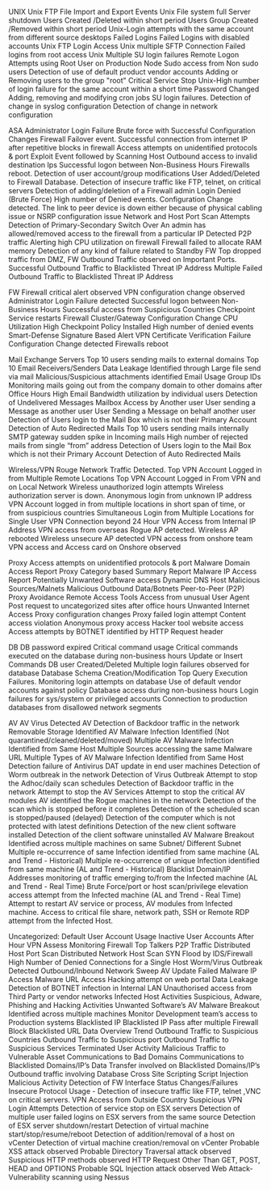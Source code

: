 UNIX
Unix FTP File Import and Export Events
Unix File system full
Server shutdown
Users Created /Deleted within short period
Users Group Created /Removed within short period
Unix-Login attempts with the same account from different source desktops
Failed Logins
Failed Logins with disabled accounts
Unix FTP Login Access
Unix multiple SFTP Connection
Failed logins from root access
Unix Multiple SU login failures
Remote Logon Attempts using Root User on Production Node
Sudo access from Non sudo users
Detection of use of default product vendor accounts
Adding or Removing users to the group "root"
Critical Service Stop
Unix-High number of login failure for the same account within a short time
Password Changed
Adding, removing and modifying cron jobs
SU login failures.
Detection of change in syslog configuration
Detection of change in network configuration

ASA
Administrator Login Failure
Brute force with Successful Configuration Changes
Firewall Failover event.
Successful connection from internet IP after repetitive blocks in firewall
Access attempts on unidentified protocols & port
Exploit Event followed by Scanning Host
Outbound access to invalid destination Ips
Successful logon between Non-Business Hours
Firewalls reboot.
Detection of user account/group modifications
User Added/Deleted to Firewall Database.
Detection of insecure traffic like FTP, telnet, on critical servers
Detection of adding/deletion of a Firewall admin
Login Denied (Brute Force)
High number of Denied events.
Configuration Change detected.
The link to peer device is down either because of physical cabling issue or NSRP configuration issue
Network and Host Port Scan Attempts
Detection of Primary-Secondary Switch Over
An admin has allowed/removed access to the firewall from a particular IP
Detected P2P traffic
Alerting high CPU utilization on firewall
Firewall failed to allocate RAM memory
Detection of any kind of failure related to Standby FW
Top dropped traffic from DMZ, FW
Outbound Traffic observed on Important Ports.
Successful Outbound Traffic to Blacklisted Threat IP Address
Multiple Failed Outbound Traffic to Blacklisted Threat IP Address

FW
Firewall critical alert observed
VPN configuration change observed
Administrator Login Failure detected
Successful logon between Non- Business Hours
Successful access from Suspicious Countries
Checkpoint Service restarts
Firewall Cluster/Gateway Configuration Change
CPU Utilization High
Checkpoint Policy Installed
High number of denied events
Smart-Defense Signature Based Alert
VPN Certificate Verification Failure
Configuration Change detected
Firewalls reboot

Mail Exchange Servers
Top 10 users sending mails to external domains
Top 10 Email Receivers/Senders
Data Leakage Identified through
Large file send via mail
Malicious/Suspicious attachments identified
Email Usage Group IDs
Monitoring mails going out from the company domain to other domains after Office Hours
High Email Bandwidth utilization by individual users
Detection of Undelivered Messages
Mailbox Access by Another user
User sending a Message as another user
User Sending a Message on behalf another user
Detection of Users login to the Mail Box which is not their Primary Account
Detection of Auto Redirected Mails
Top 10 users sending mails internally
SMTP gateway sudden spike in Incoming mails
High number of rejected mails from single “from” address
Detection of Users login to the Mail Box which is not their Primary Account
Detection of Auto Redirected Mails

Wireless/VPN
Rouge Network Traffic Detected.
Top VPN Account Logged in from Multiple Remote Locations
Top VPN Account Logged in From VPN and on Local Network
Wireless unauthorized login attempts
Wireless authorization server is down.
Anonymous login from unknown IP address
VPN Account logged in from multiple locations in short span of time, or from suspicious countries
Simultaneous Login from Multiple Locations for Single User
VPN Connection beyond 24 Hour
VPN Access from Internal IP Address
VPN access from overseas
Rogue AP detected.
Wireless AP rebooted
Wireless unsecure AP detected
VPN access from onshore team
VPN access and Access card on Onshore observed

Proxy
Access attempts on unidentified protocols & port
Malware Domain Access Report
Proxy Category based Summary Report
Malware IP Access Report
Potentially Unwanted Software access
Dynamic DNS Host
Malicious Sources/Malnets
Malicious Outbound Data/Botnets
Peer-to-Peer (P2P)
Proxy Avoidance
Remote Access Tools
Access from unusual User Agent
Post request to uncategorized sites after office hours
Unwanted Internet Access
Proxy configuration changes
Proxy failed login attempt
Content access violation
Anonymous proxy access
Hacker tool website access
Access attempts by BOTNET identified by HTTP Request header

DB
DB password expired
Critical command usage
Critical commands executed on the database during non-business hours
Update or Insert Commands
DB user Created/Deleted
Multiple login failures observed for database
Database Schema Creation/Modification
Top Query Execution Failures.
Monitoring login attempts on database
Use of default vendor accounts against policy
Database access during non-business hours
Login failures for sys/system or privileged accounts
Connection to production databases from disallowed network segments

AV
AV Virus Detected
AV Detection of Backdoor traffic in the network
Removable Storage Identified
AV Malware Infection Identified (Not quarantined/cleaned/deleted/moved)
Multiple AV Malware Infection Identified from Same Host
Multiple Sources accessing the same Malware URL
Multiple Types of AV Malware Infection Identified from Same Host
Detection failure of Antivirus DAT update in end user machines
Detection of Worm outbreak in the network
Detection of Virus Outbreak
Attempt to stop the Adhoc/daily scan schedules
Detection of Backdoor traffic in the network
Attempt to stop the AV Services
Attempt to stop the critical AV modules
AV identified the Rogue machines in the network
Detection of the scan which is stopped before it completes
Detection of the scheduled scan is stopped/paused (delayed)
Detection of the computer which is not protected with latest definitions
Detection of the new client software installed
Detection of the client software uninstalled
AV Malware Breakout Identified across multiple machines on same Subnet/ Different Subnet
Multiple re-occurrence of same Infection identified from same machine (AL and Trend - Historical)
Multiple re-occurrence of unique Infection identified from same machine (AL and Trend - Historical)
Blacklist Domain/IP Addresses monitoring of traffic emerging to/from the Infected machine (AL and Trend - Real Time)
Brute Force/port or host scan/privilege elevation access attempt from the Infected machine (AL and Trend - Real Time)
Attempt to restart AV service or process, AV modules from Infected machine.
Access to critical file share, network path, SSH or Remote RDP attempt from the Infected Host.

Uncategorized:
Default User Account Usage
Inactive User Accounts
After Hour VPN Assess Monitoring
Firewall Top Talkers
P2P Traffic
Distributed Host Port Scan
Distributed Network Host Scan
SYN Flood by IDS/Firewall
High Number of Denied Connections for a Single Host
Worm/Virus Outbreak Detected
Outbound/Inbound Network Sweep
AV Update Failed
Malware IP Access
Malware URL Access
Hacking attempt on web portal
Data Leakage
Detection of BOTNET infection in Internal LAN
Unauthorised access from Third Party or vendor networks
Infected Host Activities
Suspicious, Adware, Phishing and Hacking Activities
Unwanted Software’s
AV Malware Breakout Identified across multiple machines
Monitor Development team’s access to Production systems
Blacklisted IP
Blacklisted IP Pass after multiple Firewall Block
Blacklisted URL
Data Overview Trend
Outbound Traffic to Suspicious Countries
Outbound Traffic to Suspicious port
Outbound Traffic to Suspicious Services
Terminated User Activity
Malicious Traffic to Vulnerable Asset
Communications to Bad Domains
Communications to Blacklisted Domains/IP’s
Data Transfer involved on Blacklisted Domains/IP’s
Outbound traffic involving Database
Cross Site Scripting
Script Injection
Malicious Activity
Detection of FW Interface Status Changes/Failures
Insecure Protocol Usage - Detection of insecure traffic like FTP, telnet ,VNC on critical servers.
VPN Access from Outside Country
Suspicious VPN Login Attempts
Detection of service stop on ESX servers
Detection of multiple user failed logins on ESX servers from the same source
Detection of ESX server shutdown/restart
Detection of virtual machine start/stop/resume/reboot
Detection of addition/removal of a host on vCenter
Detection of virtual machine creation/removal on vCenter
Probable XSS attack observed
Probable Directory Traversal attack observed
Suspicious HTTP methods observed
HTTP Request Other Than GET, POST, HEAD and OPTIONS
Probable SQL Injection attack observed
Web Attack- Vulnerability scanning using Nessus
